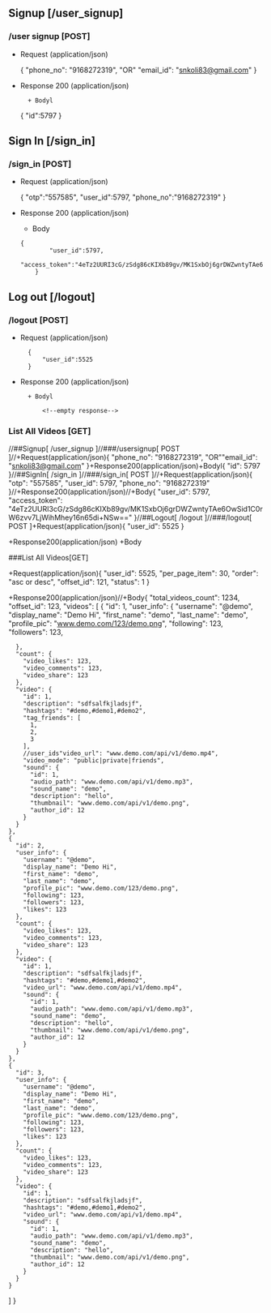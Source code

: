 ## Signup [/user_signup]
### /user signup [POST]

+  Request (application/json)

    {
        "phone_no": "9168272319",
				"OR"
		"email_id": "snkoli83@gmail.com"
    }

+ Response 200 (application/json)

        + Bodyl

     {
        "id":5797
     }
## Sign In [/sign_in]
### /sign_in [POST]
+ Request (application/json)

     {
		 "otp":"557585",
		 "user_id":5797,
         "phone_no":"9168272319"
     }

+ Response 200 (application/json)

     + Body

      {
              "user_id":5797,
              "access_token":"4eTz2UURI3cG/zSdg86cKIXb89gv/MK1SxbOj6grDWZwntyTAe6OwSid1C0rW6zvv7LjWihMhey16n65di+NSw=="
		  }
		  

## Log out [/logout]

### /logout [POST]

+ Request (application/json)

		{
			"user_id":5525
		}

+ Response 200 (application/json)


		+ Bodyl

			<!--empty response-->

### List All Videos [GET]

//##Signup[
  /user_signup
]//###/usersignup[
  POST
]//+Request(application/json){
  "phone_no": "9168272319",
  "OR""email_id": "snkoli83@gmail.com"
}+Response200(application/json)+Bodyl{
  "id": 5797
}//##SignIn[
  /sign_in
]//###/sign_in[
  POST
]//+Request(application/json){
  "otp": "557585",
  "user_id": 5797,
  "phone_no": "9168272319"
}//+Response200(application/json)//+Body{
  "user_id": 5797,
  "access_token": "4eTz2UURI3cG/zSdg86cKIXb89gv/MK1SxbOj6grDWZwntyTAe6OwSid1C0rW6zvv7LjWihMhey16n65di+NSw=="
}//##Logout[
  /logout
]//###/logout[
  POST
]+Request(application/json){
  "user_id": 5525
}

+Response200(application/json)
+Body
    <!--emptyresponse-->

###List All Videos[GET]

+Request(application/json){
  "user_id": 5525,
  "per_page_item": 30,
  "order": "asc or desc",
  "offset_id": 121,
  "status": 1
}

+Response200(application/json)//+Body{
  "total_videos_count": 1234,
  "offset_id": 123,
  "videos": [
    {
      "id": 1,
      "user_info": {
        "username": "@demo",
        "display_name": "Demo Hi",
        "first_name": "demo",
        "last_name": "demo",
        "profile_pic": "www.demo.com/123/demo.png",
        "following": 123,
        "followers": 123,
        
      },
      "count": {
        "video_likes": 123,
        "video_comments": 123,
        "video_share": 123
      },
      "video": {
        "id": 1,
        "description": "sdfsalfkjladsjf",
        "hashtags": "#demo,#demo1,#demo2",
        "tag_friends": [
          1,
          2,
          3
        ],
        //user_ids"video_url": "www.demo.com/api/v1/demo.mp4",
        "video_mode": "public|private|friends",
        "sound": {
          "id": 1,
          "audio_path": "www.demo.com/api/v1/demo.mp3",
          "sound_name": "demo",
          "description": "hello",
          "thumbnail": "www.demo.com/api/v1/demo.png",
          "author_id": 12
        }
      }
    },
    {
      "id": 2,
      "user_info": {
        "username": "@demo",
        "display_name": "Demo Hi",
        "first_name": "demo",
        "last_name": "demo",
        "profile_pic": "www.demo.com/123/demo.png",
        "following": 123,
        "followers": 123,
        "likes": 123
      },
      "count": {
        "video_likes": 123,
        "video_comments": 123,
        "video_share": 123
      },
      "video": {
        "id": 1,
        "description": "sdfsalfkjladsjf",
        "hashtags": "#demo,#demo1,#demo2",
        "video_url": "www.demo.com/api/v1/demo.mp4",
        "sound": {
          "id": 1,
          "audio_path": "www.demo.com/api/v1/demo.mp3",
          "sound_name": "demo",
          "description": "hello",
          "thumbnail": "www.demo.com/api/v1/demo.png",
          "author_id": 12
        }
      }
    },
    {
      "id": 3,
      "user_info": {
        "username": "@demo",
        "display_name": "Demo Hi",
        "first_name": "demo",
        "last_name": "demo",
        "profile_pic": "www.demo.com/123/demo.png",
        "following": 123,
        "followers": 123,
        "likes": 123
      },
      "count": {
        "video_likes": 123,
        "video_comments": 123,
        "video_share": 123
      },
      "video": {
        "id": 1,
        "description": "sdfsalfkjladsjf",
        "hashtags": "#demo,#demo1,#demo2",
        "video_url": "www.demo.com/api/v1/demo.mp4",
        "sound": {
          "id": 1,
          "audio_path": "www.demo.com/api/v1/demo.mp3",
          "sound_name": "demo",
          "description": "hello",
          "thumbnail": "www.demo.com/api/v1/demo.png",
          "author_id": 12
        }
      }
    }
  ]
}
